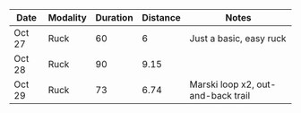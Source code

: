 | Date   | Modality | Duration | Distance | Notes                |
|--------|----------|----------|----------|----------------------|
| Oct 27 | Ruck     | 60       | 6        | Just a basic, easy ruck
| Oct 28 | Ruck     | 90       | 9.15     |
| Oct 29       | Ruck         | 73         | 6.74         | Marski loop x2, out-and-back trail |
